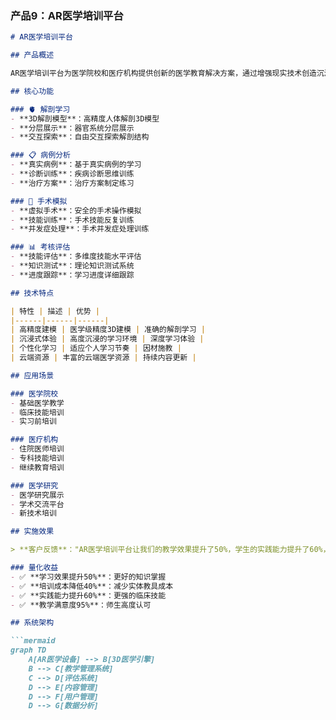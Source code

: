
### 产品9：AR医学培训平台

```markdown:%2FUsers%2Ffanyang%2FDesktop%2FAR%2Ffanchen-ar-website%2Fpublic%2Fmd%2Fproducts%2F9.md
# AR医学培训平台

## 产品概述

AR医学培训平台为医学院校和医疗机构提供创新的医学教育解决方案，通过增强现实技术创造沉浸式的学习环境，提升医学教育质量和培训效果。

## 核心功能

### 🫀 解剖学习
- **3D解剖模型**：高精度人体解剖3D模型
- **分层展示**：器官系统分层展示
- **交互探索**：自由交互探索解剖结构

### 📋 病例分析
- **真实病例**：基于真实病例的学习
- **诊断训练**：疾病诊断思维训练
- **治疗方案**：治疗方案制定练习

### 🏥 手术模拟
- **虚拟手术**：安全的手术操作模拟
- **技能训练**：手术技能反复训练
- **并发症处理**：手术并发症处理训练

### 📊 考核评估
- **技能评估**：多维度技能水平评估
- **知识测试**：理论知识测试系统
- **进度跟踪**：学习进度详细跟踪

## 技术特点

| 特性 | 描述 | 优势 |
|------|------|------|
| 高精度建模 | 医学级精度3D建模 | 准确的解剖学习 |
| 沉浸式体验 | 高度沉浸的学习环境 | 深度学习体验 |
| 个性化学习 | 适应个人学习节奏 | 因材施教 |
| 云端资源 | 丰富的云端医学资源 | 持续内容更新 |

## 应用场景

### 医学院校
- 基础医学教学
- 临床技能培训
- 实习前培训

### 医疗机构
- 住院医师培训
- 专科技能培训
- 继续教育培训

### 医学研究
- 医学研究展示
- 学术交流平台
- 新技术培训

## 实施效果

> **客户反馈**："AR医学培训平台让我们的教学效果提升了50%，学生的实践能力提升了60%，培训成本也降低了40%。" —— 某医学院教务处主任

### 量化收益
- ✅ **学习效果提升50%**：更好的知识掌握
- ✅ **培训成本降低40%**：减少实体教具成本
- ✅ **实践能力提升60%**：更强的临床技能
- ✅ **教学满意度95%**：师生高度认可

## 系统架构

```mermaid
graph TD
    A[AR医学设备] --> B[3D医学引擎]
    B --> C[教学管理系统]
    C --> D[评估系统]
    D --> E[内容管理]
    D --> F[用户管理]
    D --> G[数据分析]